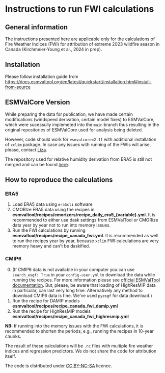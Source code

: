 # Instructions to run FWI calculations

## General information 

The instructions presented here are applicable only for the calculations of Fire Weather Indices (FWI) for attribution of extreme 2023 wildfire season in Canada (Kirchmeier-Young et al., 2024 in prep). 

## Installation

Please follow installation guide from 
https://docs.esmvaltool.org/en/latest/quickstart/installation.html#install-from-source


## ESMValCore Version 

While preparing the data for publication, we have made certain modifications (windspeed derivation, certain model fixes) to ESMValCore, which were sucessully implemeted into the ``main`` branch thus resulting in the original repositories of ESMValCore used for analysis being deleted. 

However, code should work for ``esmvalcore=2.11`` with additional installation of 
``xclim`` package. In case any issues with running of the FWIs will arise, please, contact [Liza](mailto:elizaveta.malinina-rieger@ec.gc.ca). 

The repository used for relative humidity derivation from ERA5 is still not merged and can be found [here](https://github.com/ESMValGroup/ESMValCore/tree/dev_derive_hurs). 

## How to reproduce the calculations

### ERA5 

1. Load ERA5 data using ``era5cli`` software
2. CMORIze ERA5 data using the recipes in **esmvaltool/recipes/cmorizers/recipe_daily_era5_{variable}.yml**.
It is recommended to either use dask settings from ESMValTool or CMORize data year by year not to run into memory issues. 
3. Run the FWI calculations by running **esmvaltool/recipes/recipe_canada_fwi.yml**. It is recommended as well to 
run the recipes year by year, because ``xclim`` FWI calculations are very memory heavy and can't be daskified. 

### CMIP6 

0. (If CMIP6 data is not available in your computer you can use ``search_esgf: True`` in your ``config-user.yml`` to download the data while running the recipes. For more information please see [official ESMValTool documentation](https://docs.esmvaltool.org/en/latest/index.html). But, please, be aware that loading of HighResMIP data in particular, can last very long time. Alternatively any method to download CMIP6 data is fine. We've used ``pyesgf`` for data download.)
1. Run the recipe for DAMIP models **esmvaltool/recipes/recipe_canada_fwi_damip.yml**
2. Run the recipe for HighResMIP models **esmvaltool/recipes/recipe_canada_fwi_highresmip.yml**

**NB:** If running into the memory issues with the FWI calculations, it is recommended to shorten the periods, e.g., running the recipes in 10-year chunks. 

The result of these calculations will be ``.nc`` files with multiple fire weather indices and regression predictors. We do not share the code for attribution itself. 

The code is distributed under [CC BY-NC-SA](https://creativecommons.org/licenses/by-nc-sa/4.0/) licence. 